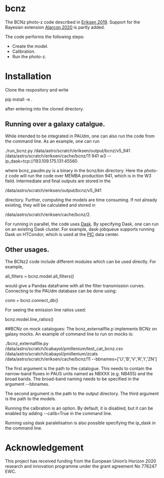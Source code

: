 # bcnz

The BCNz photo-z code described in [Eriksen 2019](https://ui.adsabs.harvard.edu/abs/2019MNRAS.484.4200E/abstract). Support for
the Bayesian extension [Alarcon 2020](https://ui.adsabs.harvard.edu/abs/2020arXiv200711132A/abstract) is partly added.


The code performs the following steps:

* Create the model.
* Calibration.
* Run the photo-z.

# Installation
Clone the respository and write

pip install -e .

after entering into the cloned directory.

## Running over a galaxy catalgue.
While intended to be integrated in PAUdm, one can also run the code from the command line. As an 
example, one can run

./run_bcnz.py /data/astro/scratch/eriksen/output/bcnz/v5_941 /data/astro/scratch/eriksen/cache/bcnz/11 941 w3 --ip_dask=tcp://193.109.175.131:45560

where bcnz_paudm.py is a binary in the bcnz/bin directory. Here the photo-z code will run the code
over MEMBA production 941, which is in the W3 field. Intermediate and final outputs are stored
in the 

/data/astro/scratch/eriksen/output/bcnz/v5_941

directory. Further, computing the models are time consuming. If not already existing, they will
be calculated and stored in 

/data/astro/scratch/eriksen/cache/bcnz/2.

For running in parallel, the code uses [Dask](https://dask.org/). By specifying Dask, one can
run on an existing Dask cluster. For example, dask-jobqueue supports running Dask on HTCondor,
which is used at the [PIC](www.pic.es) data center.

## Other usages.
The BCNz2 code include different modules which can be used directly. For example,

all_filters = bcnz.model.all_filters()

would give a Pandas dataframe with all the filter transmission curves. Connecting to the 
PAUdm database can be done using:

conn = bcnz.connect_db()

For seeing the emission line ratios used:

bcnz.model.line_ratios()

##BCNz on mock catalogues: 
The bcnz_externalfile.p implements BCNz on galaxy mocks. An example of command line to run on mocks is:

./bcnz_externalfile.py /data/astro/scratch/lcabayol/pmillenium/test_cat_bcnz.csv /data/astro/scratch/lcabayol/pmillenium/zcats /data/astro/scratch/eriksen/cache/bcnz/11 --bbnames=['U','B','V','R','I','ZN']

The first argument is the path to the catalogue. This needs to contain the narrow-band fluxes in PAUS units named as NBXXX (e.g. NB455) and the broad bands. The broad-band naming needs to be specified in the argument --bbnames.

The second argument is the path to the output directory. 
The third argument is the path to the models. 

Running the calbration is an option. By default, it is disabled, but it can be enabled by adding --calib=True in the command line.

Running using dask paralelisation is also possible specifying the ip_dask in the command line. 

# Acknowledgement
This project has received funding from the European Union’s Horizon 2020 research
and innovation programme under the grant agreement No
776247 EWC.
